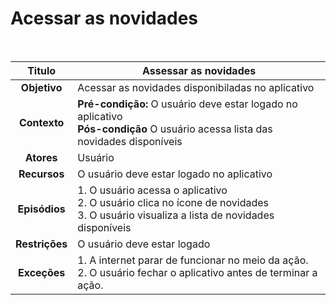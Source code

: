 # Acessar as novidades

$~$

|     Titulo     | Assessar as novidades                                                                                                                         |
| :------------: | --------------------------------------------------------------------------------------------------------------------------------------------- |
|  **Objetivo**  | Acessar as novidades disponibiladas no aplicativo                                                                                             |
|  **Contexto**  | **Pré-condição:** O usuário deve estar logado no aplicativo <br/> **Pós-condição** O usuário acessa lista das novidades disponíveis           |
|   **Atores**   | Usuário                                                                                                                                       |
|  **Recursos**  | O usuário deve estar logado no aplicativo                                                                                                     |
| **Episódios**  | 1. O usuário acessa o aplicativo <br/> 2. O usuário clica no ícone de novidades <br/> 3. O usuário visualiza a lista de novidades disponíveis |
| **Restrições** | O usuário deve estar logado                                                                                                                   |
|  **Exceções**  | 1. A internet parar de funcionar no meio da ação. <br/> 2. O usuário fechar o aplicativo antes de terminar a ação.                            |
